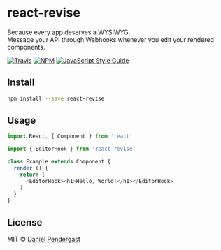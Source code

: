 # react-revise

Because every app deserves a WYSIWYG.<br />
Message your API through Webhooks whenever you edit your rendered components.

[![Travis](https://img.shields.io/travis/DanPen/react-revise.svg)](https://travis-ci.org/DanPen/react-revise) [![NPM](https://img.shields.io/npm/v/react-revise.svg)](https://www.npmjs.com/package/react-revise) [![JavaScript Style Guide](https://img.shields.io/badge/code_style-standard-brightgreen.svg)](https://standardjs.com)

## Install

```bash
npm install --save react-revise
```

## Usage

```js
import React, { Component } from 'react'

import { EditorHook } from 'react-revise'

class Example extends Component {
  render () {
    return (
      <EditorHook><h1>Hello, World!</h1></EditorHook>
    )
  }
}
```

## License

MIT © [Daniel Pendergast](https://github.com/danpen)
